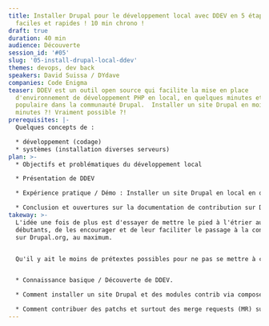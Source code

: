 ```yaml
---
title: Installer Drupal pour le développement local avec DDEV en 5 étapes
  faciles et rapides ! 10 min chrono !
draft: true
duration: 40 min
audience: Découverte
session_id: '#05'
slug: '05-install-drupal-local-ddev'
themes: devops, dev back
speakers: David Suissa / DYdave
companies: Code Enigma
teaser: DDEV est un outil open source qui facilite la mise en place
  d'environnement de développement PHP en local, en quelques minutes et
  populaire dans la communauté Drupal.  Installer un site Drupal en moins de 10
  minutes ?! Vraiment possible ?!
prerequisites: |-
  Quelques concepts de :

  * développement (codage)
  * systèmes (installation diverses serveurs)
plan: >-
  * Objectifs et problématiques du développement local

  * Présentation de DDEV

  * Expérience pratique / Démo : Installer un site Drupal en local en quelques étapes faciles et rapides

  * Conclusion et ouvertures sur la documentation de contribution sur Drupal.org et DDEV.
takeway: >-
  L'idée une fois de plus est d'essayer de mettre le pied à l'étrier aux
  débutants, de les encourager et de leur faciliter le passage à la contribution
  sur Drupal.org, au maximum.


  Qu'il y ait le moins de prétextes possibles pour ne pas se mettre à coder sur Drupal.org.


  * Connaissance basique / Découverte de DDEV.

  * Comment installer un site Drupal et des modules contrib via composer.

  * Comment contribuer des patchs et surtout des merge requests (MR) sur Drupal GitLab CI.
---
```

